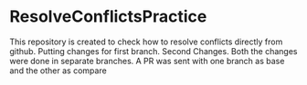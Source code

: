 # ResolveConflictsPractice
This repository is created to check how to resolve conflicts directly from github.
Putting changes for first branch.
Second Changes.
Both the changes were done in separate branches.
A PR was sent with one branch as base and the other as compare
